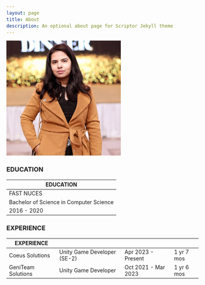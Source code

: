 ```yaml
---
layout: page
title: About 
description: An optional about page for Scriptor Jekyll theme
---
```


<img src="images/about.jpg"  style="width: 300px; height: 300px;  object-fit: cover;">


### EDUCATION

|EDUCATION| 
| ------| 
| FAST NUCES |
| Bachelor of Science in Computer Science | 
| 2016 - 2020  | 

### EXPERIENCE

|EXPERIENCE| | | |
| ------| ----- |----- |----- |
|Coeus Solutions | Unity Game Developer (SE-2) | Apr 2023 - Present | 1 yr 7 mos |
|GeniTeam Solutions | Unity Game Developer | Oct 2021 - Mar 2023 | 1 yr 6 mos |



